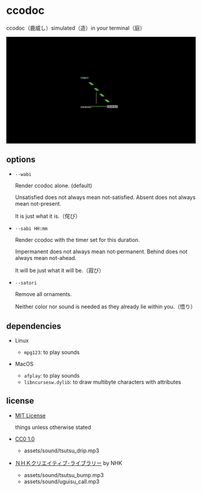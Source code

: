 # ccodoc

ccodoc（鹿威し）simulated（造）in your terminal（庭）

<div align="center">
  <img src="./assets/ccodoc.gif" alt="ccodoc" align="center" width="640"/>
</div>

## options

- `--wabi`

    Render ccodoc alone. (default)

    Unsatisfied does not always mean not-satisfied. Absent does not always mean not-present.

    It is just what it is.（侘び）

- `--sabi HH:mm`

    Render ccodoc with the timer set for this duration.

    Impermanent does not always mean not-permanent. Behind does not always mean not-ahead.

    It will be just what it will be.（寂び）

- `--satori`

    Remove all ornaments.

    Neither color nor sound is needed as they already lie within you.（悟り）

## dependencies

- Linux
  - `mpg123`: to play sounds

- MacOS
  - `afplay`: to play sounds
  - `libncursesw.dylib`: to draw multibyte characters with attributes

## license

- [MIT License](./LICENSE)

    things unless otherwise stated

- [CC0 1.0](https://creativecommons.org/publicdomain/zero/1.0/deed.en)
  - assets/sound/tsutsu_drip.mp3

- [ＮＨＫクリエイティブ･ライブラリー](https://www.nhk.or.jp/archives/creative/rule.html) by NHK
  - assets/sound/tsutsu_bump.mp3
  - assets/sound/uguisu_call.mp3
